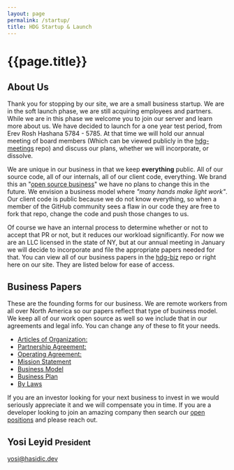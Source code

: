 ```yaml
---
layout: page
permalink: /startup/
title: HDG Startup & Launch
---
```


# {{page.title}}

## About Us

Thank you for stopping by our site, we are a small business startup. We are in the soft launch phase, we are still acquiring employees and partners. While we are in this phase we welcome you to join our server and learn more about us. We have decided to launch for a one year test period, from Erev Rosh Hashana 5784 - 5785. At that time we will hold our annual meeting of board members (Which can be viewed publicly in the [hdg-meetings](https://github.com/hasidicdevs/hdg-meetings) repo) and discuss our plans, whether we will incorporate, or dissolve.

We are unique in our business in that we keep **everything** public. All of our source code, all of our internals, all of our client code, everything. We brand this an "[open source business](docs/business/model)" we have no plans to change this in the future. We envision a business model where *"many hands make light work"*. Our client code is public because we do not know everything, so when a member of the GitHub community sees a flaw in our code they are free to fork that repo, change the code and push those changes to us. 

Of course we have an internal process to determine whether or not to accept that PR or not, but it reduces our workload significantly. For now we are an LLC licensed in the state of NY, but at our annual meeting in January we will decide to incorporate and file the appropriate papers needed for that. You can view all of our business papers in the [hdg-biz](https://github.com/hasidicdevs/hdg-biz) repo or right here on our site. They are listed below for ease of access.

## Business Papers

These are the founding forms for our business. We are remote workers from all over North America so our papers reflect that type of business model. We keep all of our work open source as well so we include that in our agreements and legal info. You can change any of these to fit your needs.

- [Articles of Organization:](docs/business/articles)
- [Partnership Agreement:](docs/business/partners)
- [Operating Agreement:](docs/business/operating)
- [Mission Statement](docs/business/mission)
- [Business Model](docs/business/model)
- [Business Plan](docs/business/plan)
- [By Laws](docs/business/bylaws)

If you are an investor looking for your next business to invest in we would seriously appreciate it and we will compensate you in time. If you are a developer looking to join an amazing company then search our [open positions](/careers) and please reach out.


## Yosi Leyid <small>President</small>
[yosi@hasidic.dev](mailto:yosi@hasidic.dev)